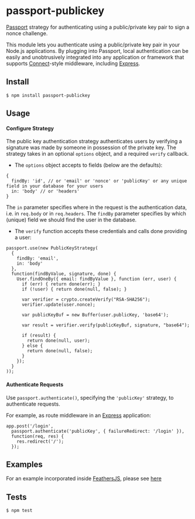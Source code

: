 # passport-publickey

[Passport](http://passportjs.org/) strategy for authenticating using a public/private key pair to sign a nonce challenge.

This module lets you authenticate using a public/private key pair in your Node.js
applications.  By plugging into Passport, local authentication can be easily and
unobtrusively integrated into any application or framework that supports
[Connect](http://www.senchalabs.org/connect/)-style middleware, including
[Express](http://expressjs.com/).

## Install

    $ npm install passport-publickey

## Usage

#### Configure Strategy

The public key authentication strategy authenticates users by verifying a signature was made by someone in possession of the private key. The strategy takes in an optional `options` object, and a required `verify` callback.

- The `options` object accepts to fields (below are the defaults):
```
{
  findBy: 'id', // or 'email' or 'nonce' or 'publicKey' or any unique field in your database for your users
  in: 'body' // or 'headers'
}
```
The `in` parameter specifies where in the request is the authentication data, i.e. in `req.body` or in `req.headers`. The `findBy` parameter specifies by which (unique) field we should find the user in the database.

- The `verify` function accepts these credentials and calls done providing a user:
```
passport.use(new PublicKeyStrategy(
  {
    findBy: 'email',
    in: 'body'
  },
  function(findByValue, signature, done) {
    User.findOneBy({ email: findByValue }, function (err, user) {
      if (err) { return done(err); }
      if (!user) { return done(null, false); }

      var verifier = crypto.createVerify("RSA-SHA256");
      verifier.update(user.nonce);

      var publicKeyBuf = new Buffer(user.publicKey, 'base64');

      var result = verifier.verify(publicKeyBuf, signature, "base64");

      if (result) {
        return done(null, user);
      } else {
        return done(null, false);
      }
    });
  }
));
```

#### Authenticate Requests

Use `passport.authenticate()`, specifying the `'publicKey'` strategy, to
authenticate requests.

For example, as route middleware in an [Express](http://expressjs.com/)
application:

    app.post('/login', 
      passport.authenticate('publicKey', { failureRedirect: '/login' }),
      function(req, res) {
        res.redirect('/');
      });

## Examples

For an example incorporated inside [FeathersJS](https://feathersjs.com), please see [here](https://github.com/amaurymartiny/feathers-authentication-publickey/tree/master/example)

## Tests

    $ npm test
